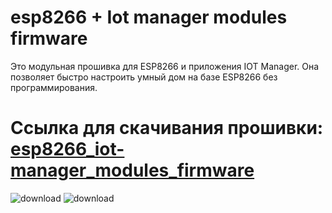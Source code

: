 # esp8266 + Iot manager modules firmware
Это модульная прошивка для ESP8266 и приложения IOT Manager. Она позволяет быстро настроить умный дом на базе ESP8266 без программирования.



# Ссылка для скачивания прошивки: [esp8266_iot-manager_modules_firmware](https://github.com/DmitryBorisenko33/esp8266_iot-manager_modules_firmware/releases/download/v1.0.3/esp8266_iot-manager_modules_firmware.zip)

![download](https://github.com/DmitryBorisenko33/esp8266_iot-manager_modules_firmware/blob/master/data/tutorial/settings1.png)
![download](https://github.com/DmitryBorisenko33/esp8266_iot-manager_modules_firmware/blob/master/data/tutorial/settings2.png)



